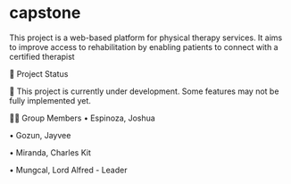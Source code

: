 # capstone
This project is a web-based platform for physical therapy services.
It aims to improve access to rehabilitation by enabling patients to connect with a certified therapist



📌 Project Status

🚧 This project is currently under development. Some features may not be fully implemented yet.


👨‍💻 Group Members 
• Espinoza, Joshua

• Gozun, Jayvee

• Miranda, Charles Kit

• Mungcal, Lord Alfred - Leader
